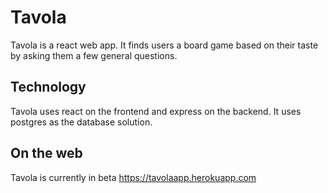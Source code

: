# Tavola

Tavola is a react web app. It finds users a board game based on their taste by asking them a few general questions.

## Technology

Tavola uses react on the frontend and express on the backend. It uses postgres as the database solution.

## On the web

Tavola is currently in beta
https://tavolaapp.herokuapp.com